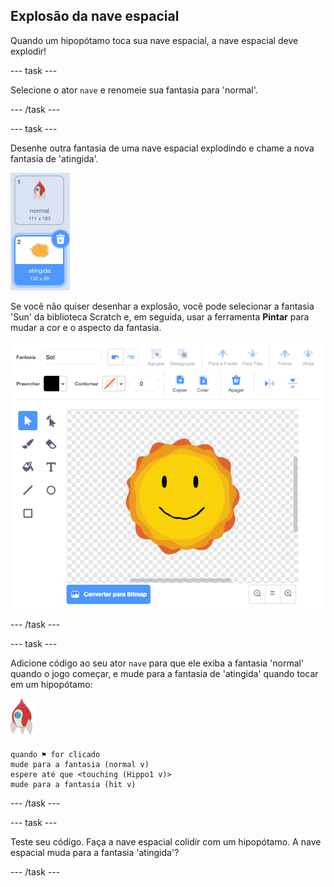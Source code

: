 ## Explosão da nave espacial

Quando um hipopótamo toca sua nave espacial, a nave espacial deve explodir!

--- task ---

Selecione o ator `nave` e renomeie sua fantasia para 'normal'.

--- /task ---

--- task ---

Desenhe outra fantasia de uma nave espacial explodindo e chame a nova fantasia de 'atingida'.

![captura de tela](images/invaders-spaceship-costumes.png)

Se você não quiser desenhar a explosão, você pode selecionar a fantasia 'Sun' da biblioteca Scratch e, em seguida, usar a ferramenta **Pintar** para mudar a cor e o aspecto da fantasia.

![captura de tela](images/invaders-sun.png)

--- /task ---

--- task ---

Adicione código ao seu ator `nave` para que ele exiba a fantasia 'normal' quando o jogo começar, e mude para a fantasia de 'atingida' quando tocar em um hipopótamo:

![ator foguete](images/rocket-sprite.png)

```blocks3
quando ⚑ for clicado
mude para a fantasia (normal v)
espere até que <touching (Hippo1 v)>
mude para a fantasia (hit v)
```

--- /task ---

--- task ---

Teste seu código. Faça a nave espacial colidir com um hipopótamo. A nave espacial muda para a fantasia 'atingida'?

--- /task ---